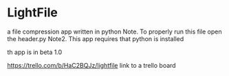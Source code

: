 # LightFile
a file compression app written in python
Note. To properly run this file open the header.py 
Note2. This app requires that python is installed

th app is in beta 1.0

https://trello.com/b/HaC2BQJz/lightfile link to a trello board


